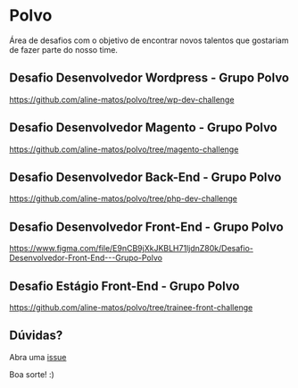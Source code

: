 # Polvo

Área de desafios com o objetivo de encontrar novos talentos que gostariam de fazer parte do nosso time.

## Desafio Desenvolvedor Wordpress - Grupo Polvo
https://github.com/aline-matos/polvo/tree/wp-dev-challenge

## Desafio Desenvolvedor Magento - Grupo Polvo
https://github.com/aline-matos/polvo/tree/magento-challenge

## Desafio Desenvolvedor Back-End - Grupo Polvo
https://github.com/aline-matos/polvo/tree/php-dev-challenge

## Desafio Desenvolvedor Front-End - Grupo Polvo
https://www.figma.com/file/E9nCB9jXkJKBLH71ljdnZ80k/Desafio-Desenvolvedor-Front-End---Grupo-Polvo

## Desafio Estágio Front-End - Grupo Polvo
https://github.com/aline-matos/polvo/tree/trainee-front-challenge

## Dúvidas?

Abra uma [issue](https://github.com/aline-matos/polvo/issues/new)

Boa sorte! :)
